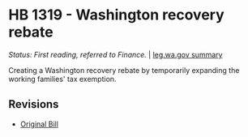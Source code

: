 # HB 1319 - Washington recovery rebate
*Status: First reading, referred to Finance.* | [leg.wa.gov summary](https://app.leg.wa.gov/billsummary?BillNumber=1319&Year=2021)

Creating a Washington recovery rebate by temporarily expanding the working families' tax exemption.

## Revisions
* [Original Bill](1/)